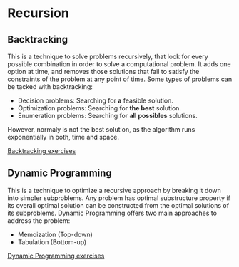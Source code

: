 # Recursion

## Backtracking
This is a technique to solve problems recursively, that look for every possible combination in order to solve a computational problem. It adds one option at time, and removes those solutions that fail to satisfy the constraints of the problem at any point of time.
Some types of problems can be tacked with backtracking:
- Decision problems: Searching for **a** feasible solution.
- Optimization problems: Searching for **the best** solution. 
- Enumeration problems: Searching for **all possibles** solutions.

However, normaly is not the best solution, as the algorithm runs exponentially in both, time and space. 

[Backtracking exercises](https://github.com/Luisa13/Algorithms/tree/main/Algorithms/RecursionAndDynamicP/exercises/recursion)

## Dynamic Programming
This is a technique to optimize a recursive approach by breaking it down into simpler subproblems. 
Any problem has optimal substructure property if its overall optimal solution can be constructed from the optimal solutions of its subproblems.
Dynamic Programming offers two main approaches to address the problem:
- Memoization (Top-down)
- Tabulation (Bottom-up)



[Dynamic Programming exercises](https://github.com/Luisa13/Algorithms/tree/main/Algorithms/RecursionAndDynamicP/exercises/dynamicProgramming)
